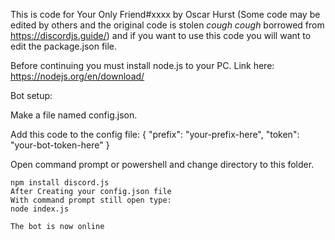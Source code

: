This is code for Your Only Friend#xxxx by Oscar Hurst (Some code may be edited by others and the original code is stolen *cough* *cough* borrowed from https://discordjs.guide/) and if you want to use this code you will want to edit the package.json file.

Before continuing you must install node.js to your PC. Link here: https://nodejs.org/en/download/

Bot setup:

Make a file named config.json.

Add this code to the config file:
{
	"prefix": "your-prefix-here",
	"token": "your-bot-token-here"
}

Open command prompt or powershell and change directory to this folder.

```Type the following into your command prompt or powershell (You only need to install eslint locally but you can install it globaly if you want):
npm install discord.js
After Creating your config.json file 
With command prompt still open type:
node index.js

The bot is now online